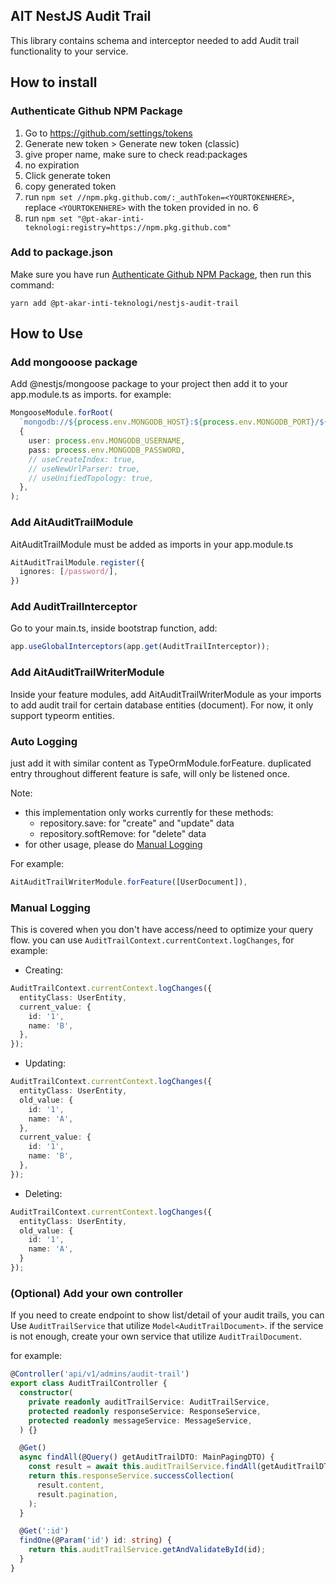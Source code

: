 ## AIT NestJS Audit Trail

This library contains schema and interceptor needed to add Audit trail functionality to your service.

## How to install

### Authenticate Github NPM Package

1. Go to https://github.com/settings/tokens
2. Generate new token > Generate new token (classic)
3. give proper name, make sure to check read:packages
4. no expiration
5. Click generate token
6. copy generated token
7. run `npm set //npm.pkg.github.com/:_authToken=<YOURTOKENHERE>`, replace `<YOURTOKENHERE>` with the token provided in no. 6
8. run `npm set "@pt-akar-inti-teknologi:registry=https://npm.pkg.github.com"`

### Add to package.json
Make sure you have run [Authenticate Github NPM Package](#authenticate-github-npm-package), then run this command:

```
yarn add @pt-akar-inti-teknologi/nestjs-audit-trail
```

## How to Use

### Add mongooose package
Add @nestjs/mongoose package to your project then add it to your app.module.ts as imports. for example:

```ts
MongooseModule.forRoot(
  `mongodb://${process.env.MONGODB_HOST}:${process.env.MONGODB_PORT}/${process.env.MONGODB_DB_NAME}`,
  {
    user: process.env.MONGODB_USERNAME,
    pass: process.env.MONGODB_PASSWORD,
    // useCreateIndex: true,
    // useNewUrlParser: true,
    // useUnifiedTopology: true,
  },
);
```

### Add AitAuditTrailModule
AitAuditTrailModule must be added as imports in your app.module.ts

```ts
AitAuditTrailModule.register({
  ignores: [/password/],
})
```

### Add AuditTrailInterceptor
Go to your main.ts, inside bootstrap function, add:
```ts
app.useGlobalInterceptors(app.get(AuditTrailInterceptor));
```

### Add AitAuditTrailWriterModule
Inside your feature modules, add AitAuditTrailWriterModule as your imports to add audit trail for certain database entities (document). For now, it only support typeorm entities.

### Auto Logging

just add it with similar content as TypeOrmModule.forFeature. duplicated entry throughout different feature is safe, will only be listened once.

Note: 
- this implementation only works currently for these methods:
  - repository.save: for "create" and "update" data
  - repository.softRemove: for "delete" data
- for other usage, please do [Manual Logging](#manual-logging)

For example:

```ts
AitAuditTrailWriterModule.forFeature([UserDocument]),
```

### Manual Logging
This is covered when you don't have access/need to optimize your query flow. you can use `AuditTrailContext.currentContext.logChanges`, for example:

- Creating:
```ts
AuditTrailContext.currentContext.logChanges({
  entityClass: UserEntity,
  current_value: {
    id: '1',
    name: 'B',
  },
});
```

- Updating:
```ts
AuditTrailContext.currentContext.logChanges({
  entityClass: UserEntity,
  old_value: {
    id: '1',
    name: 'A',
  },
  current_value: {
    id: '1',
    name: 'B',
  },
});
```

- Deleting:
```ts
AuditTrailContext.currentContext.logChanges({
  entityClass: UserEntity,
  old_value: {
    id: '1',
    name: 'A',
  }
});
```

### (Optional) Add your own controller
If you need to create endpoint to show list/detail of your audit trails, you can Use `AuditTrailService` that utilize `Model<AuditTrailDocument>`. if the service is not enough, create your own service that utilize `AuditTrailDocument`.

for example:
```ts
@Controller('api/v1/admins/audit-trail')
export class AuditTrailController {
  constructor(
    private readonly auditTrailService: AuditTrailService,
    protected readonly responseService: ResponseService,
    protected readonly messageService: MessageService,
  ) {}

  @Get()
  async findAll(@Query() getAuditTrailDTO: MainPagingDTO) {
    const result = await this.auditTrailService.findAll(getAuditTrailDTO);
    return this.responseService.successCollection(
      result.content,
      result.pagination,
    );
  }

  @Get(':id')
  findOne(@Param('id') id: string) {
    return this.auditTrailService.getAndValidateById(id);
  }
}
```